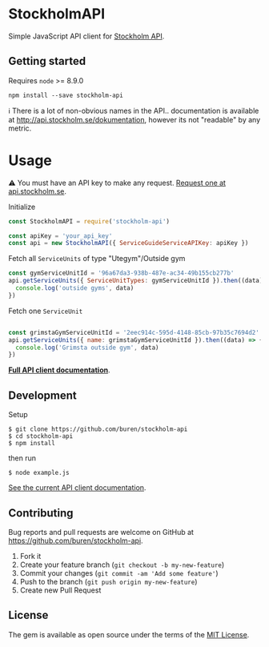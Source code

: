 # StockholmAPI

Simple JavaScript API client for [Stockholm API](http://api.stockholm.se/dokumentation).

## Getting started

Requires `node` >= 8.9.0

```
npm install --save stockholm-api
```

:information_source: There is a lot of non-obvious names in the API.. documentation is available at http://api.stockholm.se/dokumentation, however its not "readable" by any metric.

# Usage

:warning: You must have an API key to make any request. [Request one at api.stockholm.se](http://api.stockholm.se/).

Initialize

```javascript
const StockholmAPI = require('stockholm-api')

const apiKey = 'your_api_key'
const api = new StockholmAPI({ ServiceGuideServiceAPIKey: apiKey })
```

Fetch all `ServiceUnits` of type "Utegym"/Outside gym
```javascript
const gymServiceUnitId = '96a67da3-938b-487e-ac34-49b155cb277b'
api.getServiceUnits({ ServiceUnitTypes: gymServiceUnitId }).then((data) => {
  console.log('outside gyms', data)
})
```

Fetch one `ServiceUnit`
```javascript

const grimstaGymServiceUnitId = '2eec914c-595d-4148-85cb-97b35c7694d2'
api.getServiceUnits({ name: grimstaGymServiceUnitId }).then((data) => {
  console.log('Grimsta outside gym', data)
})
```

[__Full API client documentation__](docs/README.md).

## Development

Setup
```
$ git clone https://github.com/buren/stockholm-api
$ cd stockholm-api
$ npm install
```

then run

```
$ node example.js
```

[See the current API client documentation](docs/README.md).


## Contributing

Bug reports and pull requests are welcome on GitHub at https://github.com/buren/stockholm-api.

1. Fork it
2. Create your feature branch (`git checkout -b my-new-feature`)
3. Commit your changes (`git commit -am 'Add some feature'`)
4. Push to the branch (`git push origin my-new-feature`)
5. Create new Pull Request


## License

The gem is available as open source under the terms of the [MIT License](LICENSE).
